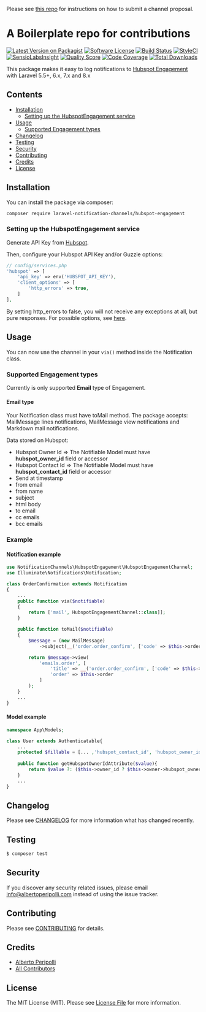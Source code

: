 Please see [this repo](https://github.com/laravel-notification-channels/channels) for instructions on how to submit a
channel proposal.

# A Boilerplate repo for contributions

[![Latest Version on Packagist](https://img.shields.io/packagist/v/laravel-notification-channels/hubspot-engagement.svg?style=flat-square)](https://packagist.org/packages/laravel-notification-channels/hubspot-engagement)
[![Software License](https://img.shields.io/badge/license-MIT-brightgreen.svg?style=flat-square)](LICENSE.md)
[![Build Status](https://img.shields.io/travis/laravel-notification-channels/hubspot-engagement/master.svg?style=flat-square)](https://travis-ci.org/laravel-notification-channels/hubspot-engagement)
[![StyleCI](https://styleci.io/repos/:style_ci_id/shield)](https://styleci.io/repos/:style_ci_id)
[![SensioLabsInsight](https://img.shields.io/sensiolabs/i/:sensio_labs_id.svg?style=flat-square)](https://insight.sensiolabs.com/projects/:sensio_labs_id)
[![Quality Score](https://img.shields.io/scrutinizer/g/laravel-notification-channels/hubspot-engagement.svg?style=flat-square)](https://scrutinizer-ci.com/g/laravel-notification-channels/hubspot-engagement)
[![Code Coverage](https://img.shields.io/scrutinizer/coverage/g/laravel-notification-channels/hubspot-engagement/master.svg?style=flat-square)](https://scrutinizer-ci.com/g/laravel-notification-channels/hubspot-engagement/?branch=master)
[![Total Downloads](https://img.shields.io/packagist/dt/laravel-notification-channels/hubspot-engagement.svg?style=flat-square)](https://packagist.org/packages/laravel-notification-channels/hubspot-engagement)

This package makes it easy to log notifications
to [Hubspot Engagement](https://legacydocs.hubspot.com/docs/methods/engagements/engagements-overview) with Laravel 5.5+,
6.x, 7.x and 8.x

## Contents

- [Installation](#installation)
    - [Setting up the HubspotEngagement service](#setting-up-the-hubspotengagement-service)
- [Usage](#usage)
    - [Supported Engagement types](#supported-engagement-types)
- [Changelog](#changelog)
- [Testing](#testing)
- [Security](#security)
- [Contributing](#contributing)
- [Credits](#credits)
- [License](#license)

## Installation

You can install the package via composer:

```bash
composer require laravel-notification-channels/hubspot-engagement
```

### Setting up the HubspotEngagement service

Generate API Key from [Hubspot](https://knowledge.hubspot.com/integrations/how-do-i-get-my-hubspot-api-key).

Then, configure your Hubspot API Key and/or Guzzle options:

```php
// config/services.php
'hubspot' => [
    'api_key' => env('HUBSPOT_API_KEY'),
    'client_options' => [
        'http_errors' => true,
    ]
],
```

By setting http_errors to false, you will not receive any exceptions at all, but pure responses. For possible options,
see  [here](https://docs.guzzlephp.org/en/latest/request-options.html).

## Usage

You can now use the channel in your `via()` method inside the Notification class.

### Supported Engagement types

Currently is only supported **Email** type of Engagement. 

#### Email type
Your Notification class must have toMail method.
The package accepts: MailMessage lines notifications, MailMessage view notifications and Markdown mail notifications.

Data stored on Hubspot:
- Hubspot Owner Id => The Notifiable Model must have **hubspot_owner_id** field or accessor
- Hubspot Contact Id => The Notifiable Model must have **hubspot_contact_id** field or accessor
- Send at timestamp 
- from email
- from name
- subject
- html body
- to email
- cc emails
- bcc emails

### Example

#### Notification example
```php
use NotificationChannels\HubspotEngagement\HubspotEngagementChannel;
use Illuminate\Notifications\Notification;

class OrderConfirmation extends Notification
{
    ...
    public function via($notifiable)
    {
        return ['mail', HubspotEngagementChannel::class]];
    }

    public function toMail($notifiable)
    {
        $message = (new MailMessage)
            ->subject(__('order.order_confirm', ['code' => $this->order->code]));

        return $message->view(
            'emails.order', [
                'title' => __('order.order_confirm', ['code' => $this->order->code]),
                'order' => $this->order
            ]
        );
    }
    ...
}
```

#### Model example
```php
namespace App\Models;

class User extends Authenticatable{
    ...
    protected $fillable = [... ,'hubspot_contact_id', 'hubspot_owner_id', ...];
     
    public function getHubspotOwnerIdAttribute($value){
        return $value ?: ($this->owner_id ? $this->owner->hubspot_owner_id : null) ;
    }
    ...
}
```

## Changelog

Please see [CHANGELOG](CHANGELOG.md) for more information what has changed recently.

## Testing

``` bash
$ composer test
```

## Security

If you discover any security related issues, please email info@albertoperipolli.com instead of using the issue tracker.

## Contributing

Please see [CONTRIBUTING](CONTRIBUTING.md) for details.

## Credits

- [Alberto Peripolli](https://github.com/trippo)
- [All Contributors](../../contributors)

## License

The MIT License (MIT). Please see [License File](LICENSE.md) for more information.
